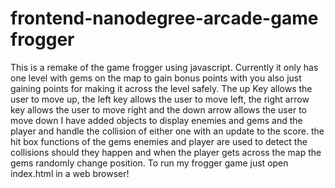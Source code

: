 frontend-nanodegree-arcade-game frogger
===============================
This is a remake of the game frogger using javascript. Currently it only has one level with gems on the map to gain bonus points with you also just gaining points for making it across the level safely.
The up Key allows the user to move up, the left key allows the user to move left, the right arrow key allows the user to move right and the down arrow allows the user to move down
I have added objects to display enemies and gems and the player and handle the collision of either one with an update to the score.
the hit box functions of the gems enemies and player are used to detect the collisions should they happen and when the player gets across the map the gems randomly change position. 
To run my frogger game just open index.html in a web browser!
